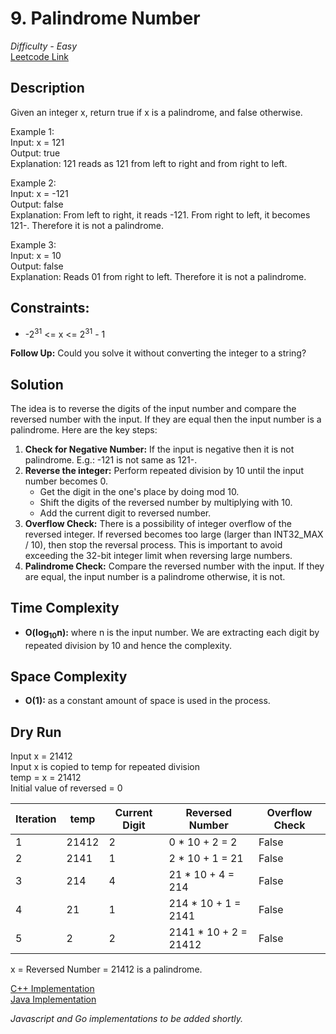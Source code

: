 # 9. Palindrome Number
*Difficulty - Easy*  
[Leetcode Link](https://leetcode.com/problems/palindrome-number/description/)

## Description
Given an integer x, return true if x is a palindrome, and false otherwise.  

Example 1:  
Input: x = 121  
Output: true  
Explanation: 121 reads as 121 from left to right and from right to left.  

Example 2:  
Input: x = -121  
Output: false  
Explanation: From left to right, it reads -121. From right to left, it becomes 121-. Therefore it is not a palindrome.  

Example 3:  
Input: x = 10  
Output: false  
Explanation: Reads 01 from right to left. Therefore it is not a palindrome.  

## Constraints:
* -2<sup>31</sup> <= x <= 2<sup>31</sup> - 1

**Follow Up:** Could you solve it without converting the integer to a string?

## Solution
The idea is to reverse the digits of the input number and compare the reversed number with the input. If they are equal then the input number is a palindrome. Here are the key steps:
1. **Check for Negative Number:** If the input is negative then it is not palindrome. E.g.: -121 is not same as 121-.
2. **Reverse the integer:** Perform repeated division by 10 until the input number becomes 0.
    * Get the digit in the one's place by doing mod 10.
    * Shift the digits of the reversed number by multiplying with 10.
    * Add the current digit to reversed number.
3. **Overflow Check:** There is a possibility of integer overflow of the reversed integer. If reversed becomes too large (larger than INT32_MAX / 10), then stop the reversal process. This is important to avoid exceeding the 32-bit integer limit when reversing large numbers.
4. **Palindrome Check:** Compare the reversed number with the input. If they are equal, the input number is a palindrome otherwise, it is not.

## Time Complexity
* **O(log<sub>10</sub>n):** where n is the input number. We are extracting each digit by repeated division by 10 and hence the complexity.
## Space Complexity
* **O(1):** as a constant amount of space is used in the process.

## Dry Run
Input x = 21412  
Input x is copied to temp for repeated division  
temp = x = 21412  
Initial value of reversed = 0  

| Iteration |  temp   |  Current Digit |     Reversed Number    |  Overflow Check  |
| --------- | ------- | -------------- | ---------------------- | ---------------- |
|  1        | 21412   | 2              | 0 * 10 + 2 = 2         | False            |
|  2        | 2141    | 1              | 2 * 10 + 1 = 21        | False            |
|  3        | 214     | 4              | 21 * 10 + 4 = 214      | False            |
|  4        | 21      | 1              | 214 * 10 + 1 = 2141    | False            |
|  5        | 2       | 2              | 2141 * 10 + 2 = 21412  | False            |

x = Reversed Number = 21412 is a palindrome.

[C++ Implementation](./palindromeNumber.cpp)  
[Java Implementation](./Solution.java)  

*Javascript and Go implementations to be added shortly.*